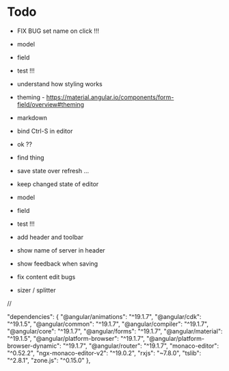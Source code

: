 # Todo 

- FIX BUG set name on click !!!

- model
- field
- test !!!

- understand how styling works
- theming - https://material.angular.io/components/form-field/overview#theming

- markdown

- bind Ctrl-S in editor


- ok ??

- find thing
- save state over refresh ...

- keep changed state of editor


- model
- field

- test !!!

- add header and toolbar
- show name of server in header
- show feedback when saving
- fix content edit bugs
- sizer / splitter

//

  "dependencies": {
    "@angular/animations": "^19.1.7",
    "@angular/cdk": "^19.1.5",
    "@angular/common": "^19.1.7",
    "@angular/compiler": "^19.1.7",
    "@angular/core": "^19.1.7",
    "@angular/forms": "^19.1.7",
    "@angular/material": "^19.1.5",
    "@angular/platform-browser": "^19.1.7",
    "@angular/platform-browser-dynamic": "^19.1.7",
    "@angular/router": "^19.1.7",
    "monaco-editor": "^0.52.2",
    "ngx-monaco-editor-v2": "^19.0.2",
    "rxjs": "~7.8.0",
    "tslib": "^2.8.1",
    "zone.js": "^0.15.0"
  },



